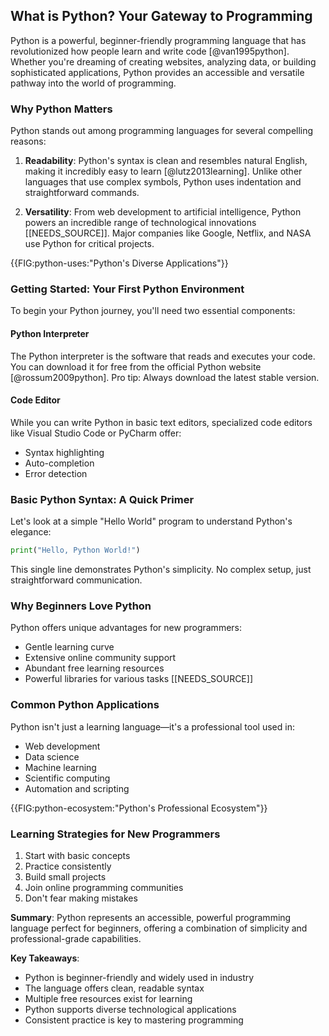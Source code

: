 ## What is Python? Your Gateway to Programming

Python is a powerful, beginner-friendly programming language that has revolutionized how people learn and write code [@van1995python]. Whether you're dreaming of creating websites, analyzing data, or building sophisticated applications, Python provides an accessible and versatile pathway into the world of programming.

### Why Python Matters

Python stands out among programming languages for several compelling reasons:

1. **Readability**: Python's syntax is clean and resembles natural English, making it incredibly easy to learn [@lutz2013learning]. Unlike other languages that use complex symbols, Python uses indentation and straightforward commands.

2. **Versatility**: From web development to artificial intelligence, Python powers an incredible range of technological innovations [[NEEDS_SOURCE]]. Major companies like Google, Netflix, and NASA use Python for critical projects.

{{FIG:python-uses:"Python's Diverse Applications"}}

### Getting Started: Your First Python Environment

To begin your Python journey, you'll need two essential components:

#### Python Interpreter
The Python interpreter is the software that reads and executes your code. You can download it for free from the official Python website [@rossum2009python]. Pro tip: Always download the latest stable version.

#### Code Editor
While you can write Python in basic text editors, specialized code editors like Visual Studio Code or PyCharm offer:
- Syntax highlighting
- Auto-completion
- Error detection

### Basic Python Syntax: A Quick Primer

Let's look at a simple "Hello World" program to understand Python's elegance:

```python
print("Hello, Python World!")
```

This single line demonstrates Python's simplicity. No complex setup, just straightforward communication.

### Why Beginners Love Python

Python offers unique advantages for new programmers:
- Gentle learning curve
- Extensive online community support
- Abundant free learning resources
- Powerful libraries for various tasks [[NEEDS_SOURCE]]

### Common Python Applications

Python isn't just a learning language—it's a professional tool used in:
- Web development
- Data science
- Machine learning
- Scientific computing
- Automation and scripting

{{FIG:python-ecosystem:"Python's Professional Ecosystem"}}

### Learning Strategies for New Programmers

1. Start with basic concepts
2. Practice consistently
3. Build small projects
4. Join online programming communities
5. Don't fear making mistakes

**Summary**: Python represents an accessible, powerful programming language perfect for beginners, offering a combination of simplicity and professional-grade capabilities.

**Key Takeaways**:
- Python is beginner-friendly and widely used in industry
- The language offers clean, readable syntax
- Multiple free resources exist for learning
- Python supports diverse technological applications
- Consistent practice is key to mastering programming